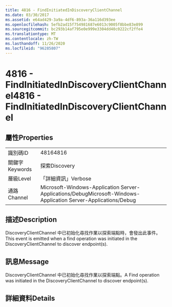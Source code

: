 ```yaml
---
title: 4816 - FindInitiatedInDiscoveryClientChannel
ms.date: 03/30/2017
ms.assetid: e64ad429-3a9a-4df6-893a-36a116d393ee
ms.openlocfilehash: 5efb2ad15f754981687e6013c9005f8bbe83e899
ms.sourcegitcommit: bc293b14af795e0e999e3304dd40c0222cf2ffe4
ms.translationtype: MT
ms.contentlocale: zh-TW
ms.lasthandoff: 11/26/2020
ms.locfileid: "96285807"
---
```

# <a name="4816---findinitiatedindiscoveryclientchannel"></a><span data-ttu-id="09973-102">4816 - FindInitiatedInDiscoveryClientChannel</span><span class="sxs-lookup"><span data-stu-id="09973-102">4816 - FindInitiatedInDiscoveryClientChannel</span></span>

## <a name="properties"></a><span data-ttu-id="09973-103">屬性</span><span class="sxs-lookup"><span data-stu-id="09973-103">Properties</span></span>  
  
|||  
|-|-|  
|<span data-ttu-id="09973-104">識別碼</span><span class="sxs-lookup"><span data-stu-id="09973-104">ID</span></span>|<span data-ttu-id="09973-105">4816</span><span class="sxs-lookup"><span data-stu-id="09973-105">4816</span></span>|  
|<span data-ttu-id="09973-106">關鍵字</span><span class="sxs-lookup"><span data-stu-id="09973-106">Keywords</span></span>|<span data-ttu-id="09973-107">探索</span><span class="sxs-lookup"><span data-stu-id="09973-107">Discovery</span></span>|  
|<span data-ttu-id="09973-108">層級</span><span class="sxs-lookup"><span data-stu-id="09973-108">Level</span></span>|<span data-ttu-id="09973-109">「詳細資訊」</span><span class="sxs-lookup"><span data-stu-id="09973-109">Verbose</span></span>|  
|<span data-ttu-id="09973-110">通路</span><span class="sxs-lookup"><span data-stu-id="09973-110">Channel</span></span>|<span data-ttu-id="09973-111">Microsoft-Windows-Application Server-Applications/Debug</span><span class="sxs-lookup"><span data-stu-id="09973-111">Microsoft-Windows-Application Server-Applications/Debug</span></span>|  
  
## <a name="description"></a><span data-ttu-id="09973-112">描述</span><span class="sxs-lookup"><span data-stu-id="09973-112">Description</span></span>  

 <span data-ttu-id="09973-113">DiscoveryClientChannel 中已初始化尋找作業以探索端點時，會發出此事件。</span><span class="sxs-lookup"><span data-stu-id="09973-113">This event is emitted when a find operation was initiated in the DiscoveryClientChannel to discover endpoint(s).</span></span>  
  
## <a name="message"></a><span data-ttu-id="09973-114">訊息</span><span class="sxs-lookup"><span data-stu-id="09973-114">Message</span></span>  

 <span data-ttu-id="09973-115">DiscoveryClientChannel 中已初始化尋找作業以探索端點。</span><span class="sxs-lookup"><span data-stu-id="09973-115">A Find operation was initiated in the DiscoveryClientChannel to discover endpoint(s).</span></span>  
  
## <a name="details"></a><span data-ttu-id="09973-116">詳細資料</span><span class="sxs-lookup"><span data-stu-id="09973-116">Details</span></span>
